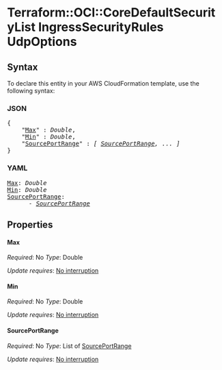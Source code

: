 # Terraform::OCI::CoreDefaultSecurityList IngressSecurityRules UdpOptions

## Syntax

To declare this entity in your AWS CloudFormation template, use the following syntax:

### JSON

<pre>
{
    "<a href="#max" title="Max">Max</a>" : <i>Double</i>,
    "<a href="#min" title="Min">Min</a>" : <i>Double</i>,
    "<a href="#sourceportrange" title="SourcePortRange">SourcePortRange</a>" : <i>[ <a href="ingresssecurityrules-udpoptions-sourceportrange.md">SourcePortRange</a>, ... ]</i>
}
</pre>

### YAML

<pre>
<a href="#max" title="Max">Max</a>: <i>Double</i>
<a href="#min" title="Min">Min</a>: <i>Double</i>
<a href="#sourceportrange" title="SourcePortRange">SourcePortRange</a>: <i>
      - <a href="ingresssecurityrules-udpoptions-sourceportrange.md">SourcePortRange</a></i>
</pre>

## Properties

#### Max

_Required_: No
_Type_: Double

_Update requires_: [No interruption](https://docs.aws.amazon.com/AWSCloudFormation/latest/UserGuide/using-cfn-updating-stacks-update-behaviors.html#update-no-interrupt)

#### Min

_Required_: No
_Type_: Double

_Update requires_: [No interruption](https://docs.aws.amazon.com/AWSCloudFormation/latest/UserGuide/using-cfn-updating-stacks-update-behaviors.html#update-no-interrupt)

#### SourcePortRange

_Required_: No
_Type_: List of <a href="ingresssecurityrules-udpoptions-sourceportrange.md">SourcePortRange</a>

_Update requires_: [No interruption](https://docs.aws.amazon.com/AWSCloudFormation/latest/UserGuide/using-cfn-updating-stacks-update-behaviors.html#update-no-interrupt)

